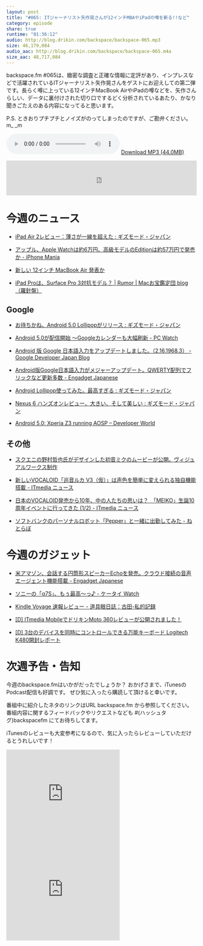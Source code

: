 ```yaml
---
layout: post
title: "#065: ITジャーナリスト矢作晃さんが12インチMBAやiPadの噂を斬る!!など"
category: episode
share: true
runtime: "01:36:12"
audio: http://blog.drikin.com/backspace/backspace-065.mp3
size: 46,179,084
audio_aac: http://blog.drikin.com/backspace/backspace-065.m4a
size_aac: 48,717,084
---
```


backspace.fm #065は、緻密な調査と正確な情報に定評があり、インプレスなどで活躍されているITジャーナリスト矢作晃さんをゲストにお迎えしての第二弾です。長らく噂に上っている12インチMacBook AirやiPadの噂などを、矢作さんらしい、データに裏付けされた切り口でするどく分析されているあたり、かなり聞きごたえのある内容になってると思います。

P.S. ときおりプチプチとノイズがのってしまったのですが、ご勘弁ください。m_ _m


<audio src="http://blog.drikin.com/backspace/backspace-065.mp3" controls preload></audio>
[Download MP3 (44.0MB)](http://blog.drikin.com/backspace/backspace-065.mp3)

<iframe src="http://backspace.fm/subscribes.html" width="100%" height="92" scrolling="no" frameborder="0"></iframe>

# 今週のニュース

- [iPad Air 2レビュー：薄さが一線を超えた : ギズモード・ジャパン](http://www.gizmodo.jp/2014/11/ipad_air_2_5.html)

- [アップル、Apple Watchは約6万円、高級モデルのEditionは約57万円で発売か - iPhone Mania](http://iphone-mania.jp/news-51749/)

- [新しい 12インチ MacBook Air 発表か](http://www.kodawarisan.com/archives/6423)

- [iPad Proは、Surface Pro 3対抗モデル？ | Rumor | Macお宝鑑定団 blog（羅針盤）](http://www.macotakara.jp/blog/rumor/entry-25078.html)

## Google

- [お待ちかね、Android 5.0 Lollipopがリリース : ギズモード・ジャパン](http://www.gizmodo.jp/2014/11/android_50_lollipop.html)

- [Android 5.0が配信開始 ～Googleカレンダーも大幅刷新 - PC Watch](http://pc.watch.impress.co.jp/docs/news/20141104_674326.html)

- [Android 版 Google 日本語入力をアップデートしました。（2.16.1968.3） - Google Developer Japan Blog](http://googledevjp.blogspot.com/2014/11/android-google-21619683.html)

- [Android版Google日本語入力がメジャーアップデート。QWERTY配列でフリックなど更新多数 - Engadget Japanese](http://japanese.engadget.com/2014/11/06/android-google/)

- [Android Lollipop使ってみた。最高すぎる : ギズモード・ジャパン](http://www.gizmodo.jp/2014/11/android_lollipop_1.html)

- [Nexus 6 ハンズオンレビュー、大きい、そして美しい : ギズモード・ジャパン](http://www.gizmodo.jp/2014/11/nexus_6_5.html)

- [Android 5.0: Xperia Z3 running AOSP – Developer World](http://developer.sonymobile.com/2014/11/06/android-5-0-xperia-z3-running-aosp/)

## その他

- [スクエニの野村哲也氏がデザインした初音ミクのムービーが公開。ヴィジュアルワークス制作](http://www.i-mezzo.net/log/2014/11/04224600.html)

- [新しいVOCALOID「巡音ルカ V3（仮）」は声色を簡単に変えられる独自機能搭載 - ITmedia ニュース](http://www.itmedia.co.jp/news/articles/1411/07/news145.html)

- [日本のVOCALOID発売から10年、中の人たちの思いは？　「MEIKO」生誕10周年イベントに行ってきた (1/2) - ITmedia ニュース](http://www.itmedia.co.jp/news/articles/1411/06/news107.html)

- [ソフトバンクのパーソナルロボット「Pepper」と一緒に出勤してみた - ねとらぼ](http://nlab.itmedia.co.jp/nl/articles/1411/07/news162.html)

# 今週のガジェット

- [米アマゾン、会話する円筒形スピーカーEchoを発売。クラウド接続の音声エージェント機能搭載 - Engadget Japanese](http://japanese.engadget.com/2014/11/06/echo/)

- [ソニーの「α7S」、もぅ最高～っ♪ - ケータイ Watch](http://k-tai.impress.co.jp/docs/column/stapa/20141020_671739.html)

- [Kindle Voyage 速報レビュー - 道具眼日誌：古田-私的記録](http://do-gugan.com/~furuta/archives/2014/11/kindle_voyage.html)

- [[D] ITmedia MobileでドリキンMoto 360レビューが公開されました！](http://blog.drikin.com/2014/11/moto360-review.html)

- [[D] 3台のデバイスを同時にコントロールできる万能キーボード Logitech K480開封レポート](http://blog.drikin.com/2014/11/k480.html)

# 次週予告・告知

今週のbackspace.fmはいかがだったでしょうか？
おかげさまで、iTunesのPodcast配信も好調です。
ぜひ気に入ったら購読して頂けると幸いです。

番組中に紹介したネタのリンクはURL backspace.fm から参照してください。
番組内容に関するフィードバックやリクエストなども #(ハッシュタグ)backspacefm にてお待ちしてます。

iTunesのレビューも大変参考になるので、気に入ったらレビューしていただけるとうれしいです！

<iframe src="http://rcm-fe.amazon-adsystem.com/e/cm?t=driftking-22&o=9&p=12&l=bn1&mode=videogames-jp&browse=637394&fc1=000000&lt1=_blank&lc1=3366FF&bg1=FFFFFF&f=ifr" marginwidth="0" marginheight="0" width="300" height="252" border="0" frameborder="0" style="border:none;" scrolling="no"></iframe>
<iframe src="http://rcm-fe.amazon-adsystem.com/e/cm?t=driftking-22&o=9&p=12&l=bn1&mode=computers-jp&browse=2127209065&fc1=000000&lt1=_blank&lc1=3366FF&bg1=FFFFFF&f=ifr" marginwidth="0" marginheight="0" width="300" height="252" border="0" frameborder="0" style="border:none;" scrolling="no"></iframe>
